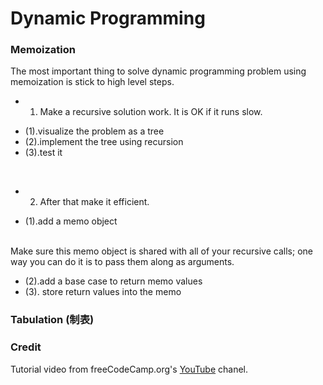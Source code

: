 # Dynamic Programming

### Memoization
The most important thing to solve dynamic programming problem using memoization is stick to high level steps. 
* 1. Make a recursive solution work. It is OK if it runs slow.
- (1).visualize the problem as a tree
- (2).implement the tree using recursion
- (3).test it
<br />

* 2. After that make it efficient.
- (1).add a memo object 
<br />
Make sure this memo object is shared with all of your recursive calls; one way you can do it is to pass them along as arguments. 

- (2).add a base case to return memo values
- (3). store return values into the memo 



### Tabulation (制表)

### Credit
Tutorial video from freeCodeCamp.org's <a href="https://www.youtube.com/watch?v=oBt53YbR9Kk&list=PL6KkuR8EGjFAuPwqdjYrBTE3IWr4aatqO&index=7&t=4s">YouTube</a> chanel.